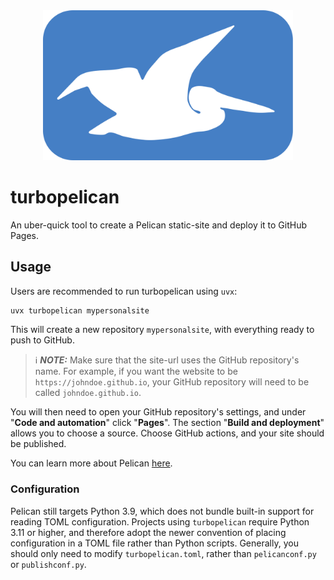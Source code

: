 <div align="center"><img width="400" alt="turbopelican logo" src="https://raw.githubusercontent.com/clockback/turbopelican/refs/heads/main/assets/logo.svg"/></div>

# turbopelican

An uber-quick tool to create a Pelican static-site and deploy it to GitHub
Pages.

## Usage

Users are recommended to run turbopelican using `uvx`:

```sh
uvx turbopelican mypersonalsite
```

This will create a new repository `mypersonalsite`, with everything ready to
push to GitHub.

> ℹ️  **_NOTE:_**  Make sure that the site-url uses the GitHub repository's name.
For example, if you want the website to be `https://johndoe.github.io`, your
GitHub repository will need to be called `johndoe.github.io`.

You will then need to open your GitHub repository's settings, and under
"**Code and automation**" click "**Pages**". The section "**Build and
deployment**" allows you to choose a source. Choose GitHub actions, and your
site should be published.


You can learn more about Pelican [here](https://getpelican.com).

### Configuration

Pelican still targets Python 3.9, which does not bundle built-in support for
reading TOML configuration. Projects using `turbopelican` require Python 3.11
or higher, and therefore adopt the newer convention of placing configuration
in a TOML file rather than Python scripts. Generally, you should only need to
modify `turbopelican.toml`, rather than `pelicanconf.py` or `publishconf.py`.


